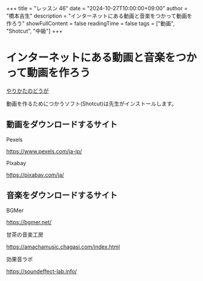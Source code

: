 +++
title = "レッスン 46"
date = "2024-10-27T10:00:00+09:00"
author = "橋本吉生"
description = "インターネットにある動画と音楽をつかって動画を作ろう"
showFullContent = false
readingTime = false
tags = ["動画", "Shotcut", "中級"]
+++
# インターネットにある動画と音楽をつかって動画を作ろう

[やりかたのどうが](shotcutの使い方.mp4)

動画を作るためにつかうソフト(Shotcut)は先生がインストールします。

## 動画をダウンロードするサイト

Pexels

https://www.pexels.com/ja-jp/

Pixabay

https://pixabay.com/ja/

## 音楽をダウンロードするサイト

BGMer

https://bgmer.net/

甘茶の音楽工房

https://amachamusic.chagasi.com/index.html

効果音ラボ

https://soundeffect-lab.info/
